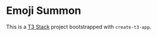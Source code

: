 # Emoji Summon

This is a [T3 Stack](https://create.t3.gg/) project bootstrapped with `create-t3-app`.


